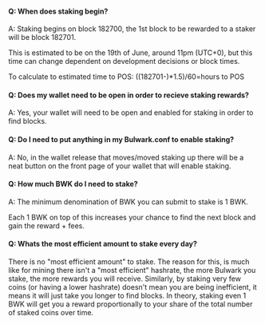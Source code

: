 #### Q: When does staking begin?

A: Staking begins on block 182700, the 1st block to be rewarded to a staker will be block 182701.

This is estimated to be on the 19th of June, around 11pm (UTC+0), but this time can change dependent on development decisions or block times.

To calculate to estimated time to POS: ((182701-<current block height>)*1.5)/60=hours to POS

#### Q: Does my wallet need to be open in order to recieve staking rewards?

A: Yes, your wallet will need to be open and enabled for staking in order to find blocks.

#### Q: Do I need to put anything in my Bulwark.conf to enable staking?

A: No, in the wallet release that moves/moved staking up there will be a neat button on the front page of your wallet that will enable staking.

#### Q: How much BWK do I need to stake?

A: The minimum denomination of BWK you can submit to stake is 1 BWK.

Each 1 BWK on top of this increases your chance to find the next block and gain the reward + fees.

#### Q: Whats the most efficient amount to stake every day?

There is no "most efficient amount" to stake. The reason for this, is much like for mining there isn't a "most efficient" hashrate, the more Bulwark you stake, the more rewards you will receive. Similarly, by staking very few coins (or having a lower hashrate) doesn't mean you are being inefficient, it means it will just take you longer to find blocks. In theory, staking even 1 BWK will get you a reward proportionally to your share of the total number of staked coins over time.

